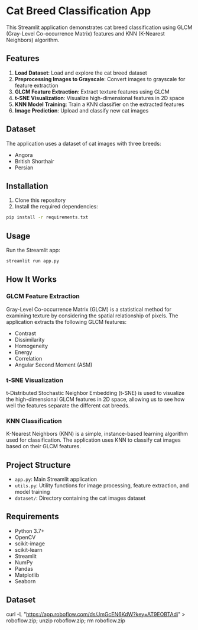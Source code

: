 # Cat Breed Classification App

This Streamlit application demonstrates cat breed classification using GLCM (Gray-Level Co-occurrence Matrix) features and KNN (K-Nearest Neighbors) algorithm.

## Features

1. **Load Dataset**: Load and explore the cat breed dataset
2. **Preprocessing Images to Grayscale**: Convert images to grayscale for feature extraction
3. **GLCM Feature Extraction**: Extract texture features using GLCM
4. **t-SNE Visualization**: Visualize high-dimensional features in 2D space
5. **KNN Model Training**: Train a KNN classifier on the extracted features
6. **Image Prediction**: Upload and classify new cat images

## Dataset

The application uses a dataset of cat images with three breeds:
- Angora
- British Shorthair
- Persian

## Installation

1. Clone this repository
2. Install the required dependencies:

```bash
pip install -r requirements.txt
```

## Usage

Run the Streamlit app:

```bash
streamlit run app.py
```

## How It Works

### GLCM Feature Extraction

Gray-Level Co-occurrence Matrix (GLCM) is a statistical method for examining texture by considering the spatial relationship of pixels. The application extracts the following GLCM features:

- Contrast
- Dissimilarity
- Homogeneity
- Energy
- Correlation
- Angular Second Moment (ASM)

### t-SNE Visualization

t-Distributed Stochastic Neighbor Embedding (t-SNE) is used to visualize the high-dimensional GLCM features in 2D space, allowing us to see how well the features separate the different cat breeds.

### KNN Classification

K-Nearest Neighbors (KNN) is a simple, instance-based learning algorithm used for classification. The application uses KNN to classify cat images based on their GLCM features.

## Project Structure

- `app.py`: Main Streamlit application
- `utils.py`: Utility functions for image processing, feature extraction, and model training
- `dataset/`: Directory containing the cat images dataset

## Requirements

- Python 3.7+
- OpenCV
- scikit-image
- scikit-learn
- Streamlit
- NumPy
- Pandas
- Matplotlib
- Seaborn



## Dataset 
curl -L "https://app.roboflow.com/ds/JmGcEN6KdW?key=AT9EOBTAdi" > roboflow.zip; unzip roboflow.zip; rm roboflow.zip